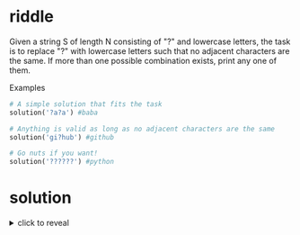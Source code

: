 # riddle

Given a string S of length N consisting of "?" and lowercase letters, the task is to replace "?" with lowercase letters such that no adjacent characters are the same. 
If more than one possible combination exists, print any one of them.

Examples

```python
# A simple solution that fits the task
solution('?a?a') #baba

# Anything is valid as long as no adjacent characters are the same
solution('gi?hub') #github

# Go nuts if you want!
solution('??????') #python
```

# solution

<details>
    <summary markdown="span">click to reveal</summary>

It's important to realize that while transforming '??????' into 'python' is cool, it is not necessary to complete this little algorithm. 'ababab' is also a valid answer.

In fact, you only need 3 distinct letters to never repeat an adjacent character. In the solution we use a, b and c, but it could be any combination of 3 letters.
eg:

```python
'a?a' # aba works
'a?b' # acb works
'a?c' # abc works
``` 

The algorithm simply becomes:
- Everytime you encounter a '?'
  - Get the character before and after
  - For each character in the list a, b c:
    - if char before and character after are not equal to the character, pick it and replace the '?'

</details>